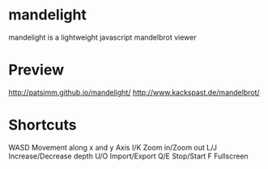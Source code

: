 mandelight
==========

mandelight is a lightweight javascript mandelbrot viewer

Preview
=======

http://patsimm.github.io/mandelight/
http://www.kackspast.de/mandelbrot/

Shortcuts
=========


WASD	Movement along x and y Axis
I/K	    Zoom in/Zoom out
L/J	    Increase/Decrease depth
U/O	    Import/Export
Q/E	    Stop/Start
F       Fullscreen
